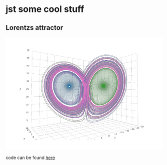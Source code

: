 # jst some cool stuff

## Lorentzs attractor

![lorentz_attractor](./assets/lorentz_attractor.png?raw=true "Title")

code can be found [here]('./lorentzs%20attractor')
